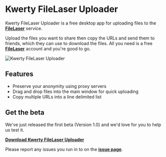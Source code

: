Kwerty FileLaser Uploader
=========================


Kwerty FileLaser Uploader is a free desktop app for uploading files to the **[FileLaser](http://filelaser.com)** service.


Upload the files you want to share then copy the URLs and send them to friends, which they can use to download the files. All you need is a free **[FileLaser](http://filelaser.com)** account and you're good to go.

![Kwerty FileLaser Uploader](http://kwerty.com/FileLaser-Uploader/images/MainWindow.png)

Features
--------

* Preserve your anonymity using proxy servers
* Drag and drop files into the main window for quick uploading
* Copy multiple URLs into a line delimited list
		
		
Get the beta
------------	
		
We've just released the first beta (Version 1.0) and we'd love for you to help us test it.

**[Download Kwerty FileLaser Uploader](https://github.com/downloads/kwerty/FileLaser-Uploader/FileLaser-Uploader-1_0-beta.exe)**

Please report any issues you run in to on the **[issue page](https://github.com/kwerty/FileLaser-Uploader/issues)**.